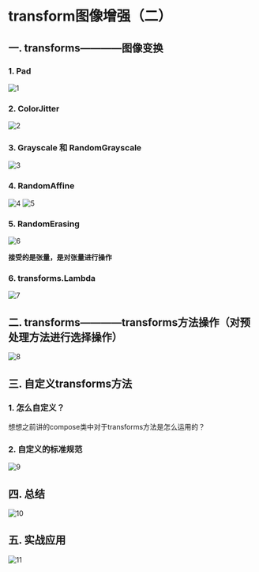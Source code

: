# transform图像增强（二）
## 一. transforms————图像变换
### 1. Pad

![1](docs/折叠/待整理/知识库/计算机和硬件/折叠/ai-self-learning-main/从python开始的ai学习/深度学习%20pytorch/8.%20transform图像增强与自定义数据预处理方法/pcs/1.png "1")

### 2. ColorJitter

![2](docs/折叠/待整理/知识库/计算机和硬件/折叠/ai-self-learning-main/从python开始的ai学习/深度学习%20pytorch/8.%20transform图像增强与自定义数据预处理方法/pcs/2.png "2")

### 3. Grayscale 和 RandomGrayscale

![3](docs/折叠/待整理/知识库/计算机和硬件/折叠/ai-self-learning-main/从python开始的ai学习/深度学习%20pytorch/8.%20transform图像增强与自定义数据预处理方法/pcs/3.png "3")

### 4. RandomAffine

![4](docs/折叠/待整理/知识库/计算机和硬件/折叠/ai-self-learning-main/从python开始的ai学习/深度学习%20pytorch/8.%20transform图像增强与自定义数据预处理方法/pcs/4.png "4")
![5](docs/折叠/待整理/知识库/计算机和硬件/折叠/ai-self-learning-main/从python开始的ai学习/深度学习%20pytorch/8.%20transform图像增强与自定义数据预处理方法/pcs/5.png "5")

### 5. RandomErasing

![6](docs/折叠/待整理/知识库/计算机和硬件/折叠/ai-self-learning-main/从python开始的ai学习/深度学习%20pytorch/8.%20transform图像增强与自定义数据预处理方法/pcs/6.png "6")

**接受的是张量，是对张量进行操作**

### 6. transforms.Lambda

![7](docs/折叠/待整理/知识库/计算机和硬件/折叠/ai-self-learning-main/从python开始的ai学习/深度学习%20pytorch/8.%20transform图像增强与自定义数据预处理方法/pcs/7.png "7")

## 二. transforms————transforms方法操作（对预处理方法进行选择操作）

![8](docs/折叠/待整理/知识库/计算机和硬件/折叠/ai-self-learning-main/从python开始的ai学习/深度学习%20pytorch/8.%20transform图像增强与自定义数据预处理方法/pcs/8.png "8")

## 三. 自定义transforms方法
### 1. 怎么自定义？

想想之前讲的compose类中对于transforms方法是怎么运用的？

### 2. 自定义的标准规范

![9](docs/折叠/待整理/知识库/计算机和硬件/折叠/ai-self-learning-main/从python开始的ai学习/深度学习%20pytorch/8.%20transform图像增强与自定义数据预处理方法/pcs/9.png "9")

## 四. 总结

![10](docs/折叠/待整理/知识库/计算机和硬件/折叠/ai-self-learning-main/从python开始的ai学习/深度学习%20pytorch/8.%20transform图像增强与自定义数据预处理方法/pcs/10.png "10")

## 五. 实战应用

![11](docs/折叠/待整理/知识库/计算机和硬件/折叠/ai-self-learning-main/从python开始的ai学习/深度学习%20pytorch/8.%20transform图像增强与自定义数据预处理方法/pcs/11.png "11")
